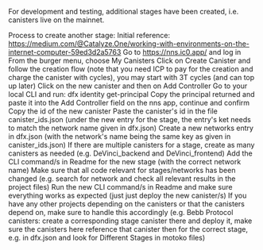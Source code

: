 For development and testing, additional stages have been created, i.e. canisters live on the mainnet.

Process to create another stage:
Initial reference: https://medium.com/@Catalyze.One/working-with-environments-on-the-internet-computer-59ed3d2a5763
Go to https://nns.ic0.app/ and log in
From the burger menu, choose My Canisters
Click on Create Canister and follow the creation flow (note that you need ICP to pay for the creation and charge the canister with cycles), you may start with 3T cycles (and can top up later)
Click on the new canister and then on Add Controller
Go to your local CLI and run: dfx identity get-principal
Copy the principal returned and paste it into the Add Controller field on the nns app, continue and confirm
Copy the id of the new canister
Paste the canister's id in the file canister_ids.json (under the new entry for the stage, the entry's ket needs to match the network name given in dfx.json) 
Create a new networks entry in dfx.json (with the network's name being the same key as given in canister_ids.json)
If there are multiple canisters for a stage, create as many canisters as needed (e.g. DeVinci_backend and DeVinci_frontend)
Add the CLI command/s in Readme for the new stage (with the correct network name)
Make sure that all code relevant for stages/networks has been changed (e.g. search for network and check all relevant results in the project files)
Run the new CLI command/s in Readme and make sure everything works as expected (just just deploy the new canister/s)
If you have any other projects depending on the canisters or that the canisters depend on, make sure to handle this accordingly (e.g. Bebb Protocol canisters: create a corresponding stage canister there and deploy it, make sure the canisters here reference that canister then for the correct stage, e.g. in dfx.json and look for Different Stages in motoko files)
